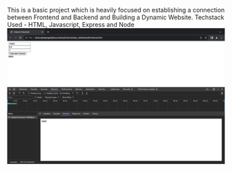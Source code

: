 This is a basic project which is heavily focused on establishing a connection between Frontend and Backend and Building a Dynamic Website.
Techstack Used - HTML, Javascript, Express and Node
![Preview](https://github.com/joe-jangala/simple-interest-server/blob/main/preview-simple-interest.png)